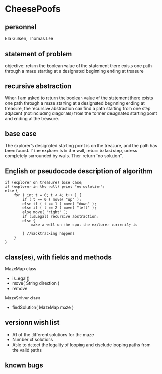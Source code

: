 # CheesePoofs

## personnel
Ela Gulsen, Thomas Lee

## statement of problem

objective: return the boolean value of the statement there exists one
path through a maze starting at a designated beginning ending at treasure

## recursive abstraction
When I am asked to return the boolean value of the statement there exists one
path through a maze starting at a designated beginning ending at treasure,
the recursive abstraction can find a path starting from one step adjacent (not including diagonals)
from the former designated starting point and ending at the treasure.

## base case
The explorer's designated starting point is on the treasure, and the path has been found. 
If the explorer is in the wall, return to last step, unless completely surrounded by walls.
Then return "no solution".

## English or pseudocode description of algorithm
```
if (explorer on treasure) base case;
if (explorer in the wall) print "no solution";
else {
	for ( int t = 0; t < 4; t++ ) {
		if ( t == 0 ) move( "up" );
		else if ( t == 1 ) move( "down" );
		else if ( t == 2 ) move( "left" );
		else move( "right" );
		if (isLegal) recursive abstraction; 
		else {
			make a wall on the spot the explorer currently is
			
		} //backtracking happens
	}
}
```

## class(es), with fields and methods
MazeMap class
* isLegal()
* move( String direction )
* remove 

MazeSolver class
* findSolution( MazeMap maze )

## version*n* wish list
* All of the different solutions for the maze
* Number of solutions 
* Able to detect the legality of looping and disclude looping paths from 
the valid paths

## known bugs
